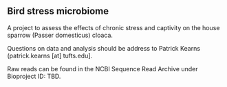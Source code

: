 ## Bird stress microbiome
A project to assess the effects of chronic stress and captivity on the house sparrow (Passer domesticus) cloaca. 

Questions on data and analysis should be address to Patrick Kearns (patrick.kearns [at] tufts.edu]. 

Raw reads can be found in the NCBI Sequence Read Archive under Bioproject ID: TBD.
